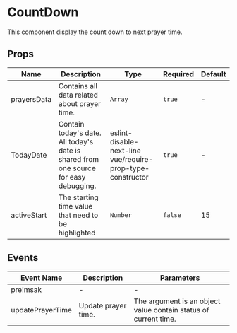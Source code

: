 # CountDown

This component display the count down to next prayer time.

## Props

<!-- @vuese:CountDown:props:start -->

| Name        | Description                                                                          | Type                                                       | Required | Default |
| ----------- | ------------------------------------------------------------------------------------ | ---------------------------------------------------------- | -------- | ------- |
| prayersData | Contains all data related about prayer time.                                         | `Array`                                                    | `true`   | -       |
| TodayDate   | Contain today's date. All today's date is shared from one source for easy debugging. | eslint-disable-next-line vue/require-prop-type-constructor | `true`   | -       |
| activeStart | The starting time value that need to be highlighted                                  | `Number`                                                   | `false`  | 15      |

<!-- @vuese:CountDown:props:end -->

## Events

<!-- @vuese:CountDown:events:start -->

| Event Name       | Description         | Parameters                                                      |
| ---------------- | ------------------- | --------------------------------------------------------------- |
| preImsak         | -                   | -                                                               |
| updatePrayerTime | Update prayer time. | The argument is an object value contain status of current time. |

<!-- @vuese:CountDown:events:end -->
